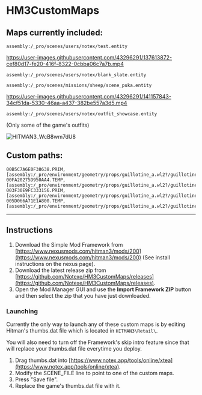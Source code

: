 # HM3CustomMaps

## Maps currently included:

`assembly:/_pro/scenes/users/notex/test.entity`

https://user-images.githubusercontent.com/43296291/137613872-cef80d17-fe20-416f-8322-0cbba06c7a7b.mp4

`assembly:/_pro/scenes/users/notex/blank_slate.entity`

`assembly:/_pro/scenes/missions/sheep/scene_puka.entity`

https://user-images.githubusercontent.com/43296291/141157843-34cf51da-5330-46aa-a437-382be557a3d5.mp4

`assembly:/_pro/scenes/users/notex/outfit_showcase.entity`

(Only some of the game's outfits)

![HITMAN3_WcB8wm7dU8](https://user-images.githubusercontent.com/43296291/141782804-c58f4297-a31e-47b9-a6f3-9b51da46a77f.png)

## Custom paths:
```
00B5C7A6E0F38638.PRIM,[assembly:/_pro/environment/geometry/props/guillotine_a.wl2?/guillotine_a.prim].pc_prim
00FA20275D950AA4.TEMP,[assembly:/_pro/environment/geometry/props/guillotine_a.wl2?/guillotine_a.prim].pc_entitytype
003F30E9FC333156.PRIM,[assembly:/_pro/environment/geometry/props/guillotine_a.wl2?/guillotine_blade_a.prim].pc_prim
005D066A71E1A800.TEMP,[assembly:/_pro/environment/geometry/props/guillotine_a.wl2?/guillotine_blade_a.prim].pc_entitytype
```

---
## Instructions
1. Download the Simple Mod Framework from [https://www.nexusmods.com/hitman3/mods/200](https://www.nexusmods.com/hitman3/mods/200) (See install instructions on the nexus page).
2. Download the latest release zip from [https://github.com/Notexe/HM3CustomMaps/releases](https://github.com/Notexe/HM3CustomMaps/releases).
3. Open the Mod Manager GUI and use the **Import Framework ZIP** button and then select the zip that you have just downloaded.

### Launching
Currently the only way to launch any of these custom maps is by editing Hitman's thumbs.dat file which is located in `HITMAN3\Retail\`.

You will also need to turn off the Framework's skip intro feature since that will replace your thumbs.dat file everytime you deploy.

1. Drag thumbs.dat into [https://www.notex.app/tools/online/xtea](https://www.notex.app/tools/online/xtea).
2. Modify the SCENE_FILE line to point to one of the custom maps.
3. Press "Save file".
4. Replace the game's thumbs.dat file with it.
